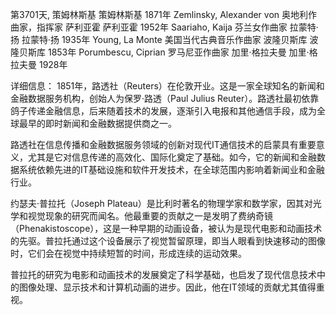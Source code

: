 第3701天, 策姆林斯基
策姆林斯基 1871年
Zemlinsky, Alexander von 奥地利作曲家，指挥家
萨利亚霍
萨利亚霍 1952年
Saariaho, Kaija 芬兰女作曲家
拉蒙特·扬
拉蒙特·扬 1935年
Young, La Monte 美国当代古典音乐作曲家
波隆贝斯库
波隆贝斯库 1853年
Porumbescu, Ciprian 罗马尼亚作曲家
加里·格拉夫曼
加里·格拉夫曼 1928年

 
详细信息： 1851年，路透社（Reuters）在伦敦开业。这是一家全球知名的新闻和金融数据服务机构，创始人为保罗·路透（Paul Julius Reuter）。路透社最初依靠鸽子传递金融信息，后来随着技术的发展，逐渐引入电报和其他通信手段，成为全球最早的即时新闻和金融数据提供商之一。

路透社在信息传播和金融数据服务领域的创新对现代IT通信技术的启蒙具有重要意义，尤其是它对信息传递的高效化、国际化奠定了基础。如今，它的新闻和金融数据系统依赖先进的IT基础设施和软件开发技术，在全球范围内影响着新闻业和金融行业。

约瑟夫·普拉托（Joseph Plateau）是比利时著名的物理学家和数学家，因其对光学和视觉现象的研究而闻名。他最重要的贡献之一是发明了费纳奇镜（Phenakistoscope），这是一种早期的动画设备，被认为是现代电影和动画技术的先驱。普拉托通过这个设备展示了视觉暂留原理，即当人眼看到快速移动的图像时，它们会在视觉中持续短暂的时间，形成连续的运动效果。

普拉托的研究为电影和动画技术的发展奠定了科学基础，也启发了现代信息技术中的图像处理、显示技术和计算机动画的进步。因此，他在IT领域的贡献尤其值得重视。